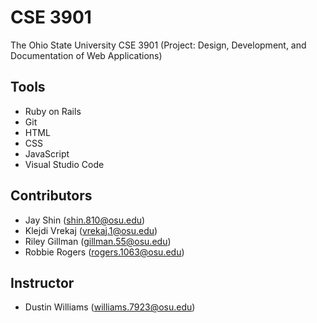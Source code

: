 # CSE 3901
The Ohio State University CSE 3901 (Project: Design, Development, and Documentation of Web Applications)

## Tools
- Ruby on Rails
- Git
- HTML
- CSS
- JavaScript
- Visual Studio Code

## Contributors
- Jay Shin (shin.810@osu.edu)
- Klejdi Vrekaj (vrekaj.1@osu.edu)
- Riley Gillman (gillman.55@osu.edu)
- Robbie Rogers (rogers.1063@osu.edu)

## Instructor
- Dustin Williams (williams.7923@osu.edu)
